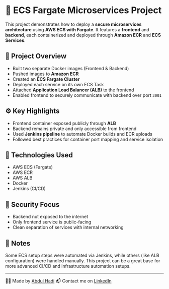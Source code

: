 # 🚀 ECS Fargate Microservices Project

This project demonstrates how to deploy a **secure microservices architecture** using **AWS ECS with Fargate**. It features a **frontend** and **backend**, each containerized and deployed through **Amazon ECR** and **ECS Services**.

## 🧩 Project Overview

- Built two separate Docker images (Frontend & Backend)
- Pushed images to **Amazon ECR**
- Created an **ECS Fargate Cluster**
- Deployed each service on its own ECS Task
- Attached **Application Load Balancer (ALB)** to the frontend
- Enabled frontend to securely communicate with backend over port `3001`

## ⚙️ Key Highlights

- Frontend container exposed publicly through **ALB**
- Backend remains private and only accessible from frontend
- Used **Jenkins pipeline** to automate Docker builds and ECR uploads
- Followed best practices for container port mapping and service isolation

## 📁 Technologies Used

- AWS ECS (Fargate)
- AWS ECR
- AWS ALB
- Docker
- Jenkins (CI/CD)

## 🔐 Security Focus

- Backend not exposed to the internet
- Only frontend service is public-facing
- Clean separation of services with internal networking

## 📌 Notes

Some ECS setup steps were automated via Jenkins, while others (like ALB configuration) were handled manually. This project can be a great base for more advanced CI/CD and infrastructure automation setups.

---

👨‍💻 Made by [Abdul Hadi](https://github.com/abdul-hade)
📬 Contact me on [LinkedIn](https://www.linkedin.com/in/abdul-hadi-b0a074339/)